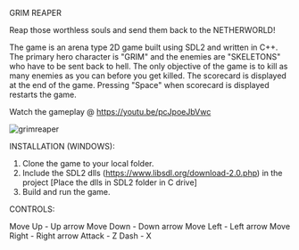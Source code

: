 GRIM REAPER

Reap those worthless souls and send them back to the NETHERWORLD!

The game is an arena type 2D game built using SDL2 and written in C++. The primary hero character is "GRIM" and the enemies are 
"SKELETONS" who have to be sent back to hell. The only objective of the game is to kill as many enemies as you can before you 
get killed. The scorecard is displayed at the end of the game. Pressing "Space" when scorecard is displayed restarts the game.

Watch the gameplay @ https://youtu.be/pcJpoeJbVwc

![grimreaper](https://user-images.githubusercontent.com/16179366/34693508-7e2e510e-f489-11e7-8654-d63e44621ed5.png)

INSTALLATION (WINDOWS):

1. Clone the game to your local folder.
2. Include the SDL2 dlls (https://www.libsdl.org/download-2.0.php) in the project [Place the dlls in SDL2 folder in C drive]
3. Build and run the game.

CONTROLS:

Move Up - Up arrow
Move Down - Down arrow
Move Left - Left arrow
Move Right - Right arrow
Attack - Z
Dash - X
